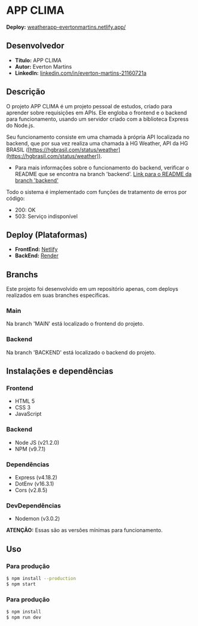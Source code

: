 # APP CLIMA

**Deploy:** [weatherapp-evertonmartins.netlify.app/](https://weatherapp-evertonmartins.netlify.app/)

## Desenvolvedor

- **Título:** APP CLIMA
- **Autor:** Everton Martins
- **LinkedIn:** [linkedin.com/in/everton-martins-21160721a](https://www.linkedin.com/in/everton-martins-21160721a)

## Descrição

O projeto APP CLIMA é um projeto pessoal de estudos, criado para aprender sobre requisições em APIs. Ele engloba o frontend e o backend para funcionamento, usando um servidor criado com a biblioteca Express do Node.js.

Seu funcionamento consiste em uma chamada à própria API localizada no backend, que por sua vez realiza uma chamada à HG Weather, API da HG BRASIL ([https://hgbrasil.com/status/weather](https://hgbrasil.com/status/weather)).

- Para mais informações sobre o funcionamento do backend, verificar o README que se encontra na branch 'backend'. [Link para o README da branch 'backend'](https://github.com/evertonmartins707/app_clima/tree/backend)

Todo o sistema é implementado com funções de tratamento de erros por código:

- 200: OK
- 503: Serviço indisponível

## Deploy (Plataformas)

- **FrontEnd:** [Netlify](https://www.netlify.com/)
- **BackEnd:** [Render](https://render.com/)

## Branchs

Este projeto foi desenvolvido em um repositório apenas, com deploys realizados em suas branches específicas.

### Main

Na branch 'MAIN' está localizado o frontend do projeto.

### Backend

Na branch 'BACKEND' está localizado o backend do projeto.

## Instalações e dependências

### Frontend

- HTML 5
- CSS 3
- JavaScript

### Backend

- Node JS (v21.2.0)
- NPM (v9.7.1)

### Dependências

- Express (v4.18.2)
- DotEnv (v16.3.1)
- Cors (v2.8.5)

### DevDependências

- Nodemon (v3.0.2)

**ATENÇÃO:** Essas são as versões mínimas para funcionamento.

## Uso

### Para produção

```bash
$ npm install --production
$ npm start
```

### Para produção

```bash
$ npm install
$ npm run dev
```
